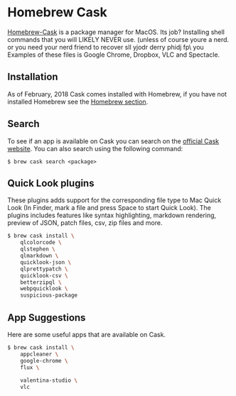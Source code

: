 # Homebrew Cask
[Homebrew-Cask](https://caskroom.github.io/) is a package manager for MacOS.
Its job? Installing shell commands that you will LIKELY NEVER use. (unless of course youre a nerd. or you need your nerd friend to recover sll yjodr derry phidj fp\   you  Examples of these files is Google Chrome, Dropbox, VLC and Spectacle.

## Installation
As of February, 2018 Cask comes installed with Homebrew, if you have not installed Homebrew see the [Homebrew section](/mac-setup/Homebrew/README.html).

## Search
To see if an app is available on Cask you can search on the [official Cask website](https://caskroom.github.io/search). You can also search using the following command:

    $ brew cask search <package>

## Quick Look plugins
These plugins adds support for the corresponding file type to Mac Quick Look (In Finder, mark a file and press Space to start Quick Look). The plugins includes features like syntax highlighting, markdown rendering, preview of JSON, patch files, csv, zip files and more.

```sh
$ brew cask install \
    qlcolorcode \
    qlstephen \
    qlmarkdown \
    quicklook-json \
    qlprettypatch \
    quicklook-csv \
    betterzipql \
    webpquicklook \
    suspicious-package
```

## App Suggestions
Here are some useful apps that are available on Cask.

```sh
$ brew cask install \
    appcleaner \
    google-chrome \
    flux \
    
    valentina-studio \
    vlc
```
